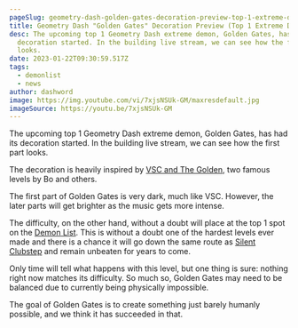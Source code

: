 ```yaml
---
pageSlug: geometry-dash-golden-gates-decoration-preview-top-1-extreme-demon
title: Geometry Dash "Golden Gates" Decoration Preview (Top 1 Extreme Demon)
desc: The upcoming top 1 Geometry Dash extreme demon, Golden Gates, has had its
  decoration started. In the building live stream, we can see how the first part
  looks.
date: 2023-01-22T09:30:59.517Z
tags:
  - demonlist
  - news
author: dashword
image: https://img.youtube.com/vi/7xjsNSUk-GM/maxresdefault.jpg
imageSource: https://youtu.be/7xjsNSUk-GM
---
```

The upcoming top 1 Geometry Dash extreme demon, Golden Gates, has had its decoration started. In the building live stream, we can see how the first part looks.

The decoration is heavily inspired by [VSC and The Golden](/posts/geometry-dash-golden-gates-upcoming-top-1-extreme-demon-explained/), two famous levels by Bo and others.

The first part of Golden Gates is very dark, much like VSC. However, the later parts will get brighter as the music gets more intense.

The difficulty, on the other hand, without a doubt will place at the top 1 spot on the [Demon List](/posts/geometry-dash-demon-list-what-are-the-top-extreme-demons-2022/). This is without a doubt one of the hardest levels ever made and there is a chance it will go down the same route as [Silent Clubstep](/posts/what-is-silent-clubstep-geometry-dash/) and remain unbeaten for years to come.

Only time will tell what happens with this level, but one thing is sure: nothing right now matches its difficulty. So much so, Golden Gates may need to be balanced due to currently being physically impossible.

The goal of Golden Gates is to create something just barely humanly possible, and we think it has succeeded in that.